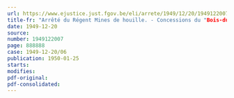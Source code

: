 ```yaml
---
url: https://www.ejustice.just.fgov.be/eli/arrete/1949/12/20/1949122007/justel
title-fr: "Arrêté du Régent Mines de houille. - Concessions du "Bois-du-Luc, La Barette et Trivieres" et de Ressaix, Leval, Peronnes, Sainte-Aldegonde et Houssu". Amodiation."
date: 1949-12-20
source:
number: 1949122007
page: 888888
case: 1949-12-20/06
publication: 1950-01-25
starts:
modifies:
pdf-original:
pdf-consolidated:
---
```


